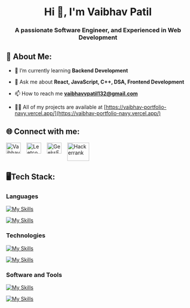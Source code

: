 <h1 align="center">Hi 👋, I'm Vaibhav Patil</h1>
<h3 align="center">A passionate Software Engineer, and Experienced in Web Development</h3>

## 💫 About Me:

- 🔭 I’m currently learning **Backend Development**

- 💬 Ask me about **React, JavaScript, C++, DSA, Frontend Development**

- 📫 How to reach me **vaibhavvpatil132@gmail.com**

- 👨‍💻 All of my projects are available at [https://vaibhav-portfolio-navy.vercel.app/](https://vaibhav-portfolio-navy.vercel.app/)

## 🌐 Connect with me:

<p align="left" style="display:flex;gap: 1rem">
  <a href="https://linkedin.com/in/vaibhav-patil-3292aa303" target="blank"><img align="center" src="https://raw.githubusercontent.com/rahuldkjain/github-profile-readme-generator/master/src/images/icons/Social/linked-in-alt.svg" alt="VaibhavPatil01" height="30" width="40" /></a>
  <a href="https://leetcode.com/u/VaibhavPatil01/" target="blank"><img align="center" src="https://raw.githubusercontent.com/rahuldkjain/github-profile-readme-generator/master/src/images/icons/Social/leet-code.svg" alt="Leetcode" height="30" width="40" /></a>
  <a href="https://www.geeksforgeeks.org/user/vaibhavpatil01/" target="blank"><img align="center" src="https://raw.githubusercontent.com/rahuldkjain/github-profile-readme-generator/master/src/images/icons/Social/geeks-for-geeks.svg" alt="GeeksForGeeks" height="30" width="40" /></a>
  <a href="https://www.hackerrank.com/profile/vaibhavvpatil132" target="blank"><img align="center" src="https://raw.githubusercontent.com/maurodesouza/profile-readme-generator/master/src/assets/icons/social/hackerrank/default.svg" alt="Hackerrank" height="50" width="60" /></a>
</p>

## 🖥️Tech Stack:

<h3 align="left">Languages</h3>

[![My Skills](https://skillicons.dev/icons?i=js,cpp&theme=dark)](https://skillicons.dev)

[![My Skills](https://skillicons.dev/icons?i=html,css&theme=dark)](https://skillicons.dev)

<h3 align="left">Technologies</h3>

[![My Skills](https://skillicons.dev/icons?i=react,nodejs,express,redux,&theme=dark)](https://skillicons.dev)

[![My Skills](https://skillicons.dev/icons?i=mongodb,mysql,tailwind,&theme=dark)](https://skillicons.dev)

<h3 align="left">Software and Tools</h3>

[![My Skills](https://skillicons.dev/icons?i=git,github,bootstrap,netlify,&theme=dark)](https://skillicons.dev)

[![My Skills](https://skillicons.dev/icons?i=vite,vscode,postman,vercel,&theme=dark)](https://skillicons.dev)
